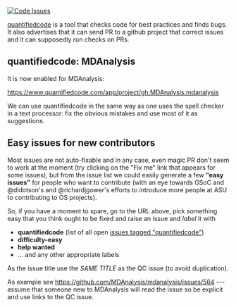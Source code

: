 [![Code Issues](https://www.quantifiedcode.com/api/v1/project/829d7d4b95d04111b38451d14101545d/badge.svg)](https://www.quantifiedcode.com/app/project/829d7d4b95d04111b38451d14101545d)

[quantifiedcode](https://www.quantifiedcode.com/) is a tool that checks code for best practices and finds bugs. It also advertises that it can send PR to a github project that correct issues and it can supposedly run checks on PRs.

## quantifiedcode: MDAnalysis ##
It is now enabled for MDAnalysis:

https://www.quantifiedcode.com/app/project/gh:MDAnalysis:mdanalysis

We can use quantifiedcode in the same way as one uses the spell checker in a text processor: fix the obvious mistakes and use most of it as suggestions.

## Easy issues for new contributors ##
Most issues are not auto-fixable and in any case, even magic PR don't seem to work at the moment (try clicking on the "Fix me" link that appears for some issues), but from the issue list we could easily generate a few **"easy issues"** for people who want to contribute (with an eye towards GSoC and @dldotson's and @richardjgower's efforts to introduce more people at ASU to contributing to OS projects).

So, if you have a moment to spare, go to the URL above, pick something easy that you think ought to be fixed and raise an issue and *label* it with

* **quantifiedcode** (list of all open [issues tagged "quantifiedcode"](https://github.com/MDAnalysis/mdanalysis/labels/quantifiedcode))
* **difficulty-easy**
* **help wanted**
* ... and any other appropriate labels

As the issue title use the *SAME TITLE* as the QC issue (to avoid duplication).

As example see https://github.com/MDAnalysis/mdanalysis/issues/564 --- assume that someone new to MDAnalysis will read the issue so be explicit and use links to the QC issue.
